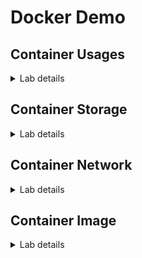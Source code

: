 # Docker Demo

## Container Usages

<details>

<summary>Lab details</summary>

___

### - Pull container image form Docker Hub

- Pulling a NGINX container image *without* specifying a tag. Docker will pull the image with `latest` tag.

  ```sh
  docker image pull nginx
  ```

- Pull container image with a specific tag by adding `:` after the image name followed by a tag name.

  ```sh
  docker image pull nginx:1.21
  ```

___

### - Pull container image from other registries

- Pulling an Open JDK 8 container image from [quay.io](quay.io).

  ```sh
  docker image pull quay.io/chatapazar1/backend:v1
  ```

___

### - Get list of container images

- Get list of container images on the host.

  ```sh
  docker image ls
  ```

___

### - Run a container with container image in local

- Run a container with the image you just pulled above.

  ```sh
  docker container run nginx:1.21
  ```

- Press `Ctrl + C` on keyboard to stop and exit from the container.

___

### - Run a container without container image in local

- Run a container without pulling container image.

  ```sh
  docker container run httpd
  ```

- Press `Ctrl + C` on keyboard to stop and exit from the container.

___

### Run a container in detatch mode

- Run NGINX container in detatch mode by adding `-d` flag. The container will be running in background like daemon processes.

  ```sh
  docker container run -d --name nginx-daemon nginx
  ```

  Docker will print out only container ID and you won't see any output or logs.

- Use following command to check if the container is running.

  ```sh
  docker container ls
  ```

___

### - Get list of containers

- Get list of `running` containers.

  ```sh
  docker container ps
  ```

- Get list of all containers regardless of their statuses.

  ```sh
  docker container ps -a
  ```

___

### - Attach to a container running in detatch mode

- Run an Ubuntu container in detatch mode (`-d`) and name the container (`--name`) as `ubuntu-date` and override its default command (`bash`) with an inline while loop that will be printing current date and time every second.

  ```sh
  docker run -d --name ubuntu-date ubuntu sh -c 'while true; do date; sleep 1; done'
  ```

  Docker will print out only container ID and you won't see date and time get printed out because the container will be running as a background process.

- Attach local standard input, output, and error (your terminal) to the container.

  ```sh
  docker container attach ubuntu-date
  ```

  You'll see date and time get printed out for every second.

- Press `Ctrl + C` on keyboard to stop and exit from the container.

___

### - Execute command inside a container from host

- First, run a container in detatch mode.

    ```sh
  docker container run -d --name mynginx nginx:1.21
  ```

- Run `env` command inside `mynginx` container.

  ```sh
  docker container exec mynginx env
  ```

___

### - Inspect a container

You can inspect the details of any container to see its details i.e. Network, Mount, Configurations and so on.

- Inspect `mynginx` container you ran earlier to see its details.

  ```sh
  docker container inspect mynginx
  ```

___

### - Inspect inside a running container

- Get an interactive terminal for `mynginx` container.

  ```sh
  docker container exec -it mynginx /bin/sh
  ```

- Use `ls` command to explore filesystem inside the container.

- Type `exit` and press `enter` to exit. This will just exit from the Shell process and won't stop the main process of the container, NGINX, in this case.

___

### - Inspect container logs

- Get all logs from `mynginx` container.

  ```sh
  docker container logs mynginx
  ```

- Keep following logs from `mynginx` container.

  ```sh
  docker container logs -f mynginx
  ```

- Press `Ctrl + C` on keyboard to exit and return back to terminal.

___

### - Start, Stop, and Delete an existing container

- First, get list of all containers.

  ```sh
  docker container ls -a
  ```

- Start a stopped container. Any container has been stopped can be started again. For example, using follwing command to start the `ubuntu-date` container you ran earlier.

  ```sh
  docker container start ubuntu-date
  ```

- Stop a running container. Use following command to stop `myginx` container you ran earlier.

  ```sh
  docker container stop mynginx
  ```

- Stop multiple running containers. Use following command to stop `ubuntu-date` and `nginx-daemon` containers you ran earlier.

  ```sh
  docker container stop ubuntu-date nginx-daemon
  ```

- Verify that there isn't any container running.

  ```sh
  docker container ls
  ```

- Delete a container. Use following command to delete `mynginx` container.

  ```sh
  docker container rm mynginx
  ```

- Verify that all containers are stopped e.g. the status is `Exited`.

  ```sh
  docker container ls -a
  ```

- Delete all stopped containers using this command. Enter 'y' to confirm deletion.

  ```sh
  docker container prune
  ```

- Verify that all containers have been removed.

  ```sh
  docker container ls -a
  ```

___

</details>

## Container Storage

<details>

<summary>Lab details</summary>

___

### - Docker Volume: named-volume

- Run a container with a named-volume by adding `-v` flag followed by volume name and path inside the container.

  ```sh
  docker container run -e POSTGRES_USER=postgres -e POSTGRES_PASSWORD=postgres -e POSTGRES_DB=testdb -v pgdata:/var/lib/postgresql/data --name postgresdb2 -d postgres
  ```

- Inspect the container to get volume information using the command below. Then look for `"Mounts"` section. You will see mount type, volume name, and its location.

  ```sh
  docker container inspect postgresdb2
  ```

- Verify that the `pgdata` volume gets created.

  ```sh
  docker volume ls
  ```

- (Optional) Use `ls` command to explore data inside the volume.

___

### - Docker Bind mount

- Run a container and mount `mypgdata` directory to the container with bind mount.

  ```sh
  docker run -d -e POSTGRES_USER=postgres -e POSTGRES_PASSWORD=postgres -e POSTGRES_DB=testdb -v $HOME/mypgdata:/var/lib/postgresql/data --name postgresdb3 postgres
  ```

- Inspect the container to get volume information using the command below. Then look for `"Mounts"` section. You will see mount type, volume name, and its location.

  ```sh
  docker container inspect postgresdb3
  ```

- Verify that `mypgdata` volume didn't get created.

  ```sh
  docker volume ls
  ```

- Use `ls` command to explore data inside the `$HOME/mypgdata` directory.

  ```sh
  ls $HOME/mypgdata
  ```

___

</details>

## Container Network

<details>

<summary>Lab details</summary>

___

### - Forward traffic from host's network to containers in `bridge` network

- Run a container with `bridge` network mode and add port forwarding by adding `-p 8080:80` flag so port `8080` on the host is mapped to port `80` of the container.

  ```sh
  docker container run -d --network bridge -p 8080:80 --name nginx2 nginx
  ```

- Use `curl` command to verify that the container running in the private `bridge` network with port forwarding now can be accessed from the host's network.

  ```sh
  curl http://localhost:8080
  ```

- Inspect the container to get IP address using the command below. Then look for `IPAddress` in the `"Networks"` section.

  ```sh
  docker container inspect nginx2
  ```

- Run a new container in the same `bridge` network and execute `wget` command to verify that the containers within the same `bridge` network can access to each other.

  ```sh
  docker container run --network bridge busybox wget -S -O- http://<nginx2 container IP address>
  ```

___

</details>

## Container Image

<details>

<summary>Lab details</summary>

___

### - Building container image

- Clone a project from GitHub.

  ```sh
  git clone https://github.com/audomsak/node-express-website
  ```

- Enter to the `node-express-website` directory.

  ```sh
  cd node-express-website
  ```

- View `Dockerfile` details.

  ```sh
  cat Dockerfile
  ```

- Build a new container image and specify repository and tag by adding `:` after the repository name and followed by a tag name.

  ```sh
  docker image build -t rhworkshop/node-website:1.0 .
  ```

- Get list of images to verify that a new container image is built with the specified repository and tag.

  ```sh
  docker image ls
  ```

- Run a container with the image you have just built.

  ```sh
  docker container run -d -p 9090:8080 --name mywebsite rhworkshop/node-website:1.0
  ```

- Use `curl` command to verify that you can access to the website running in the container.

  ```sh
  curl http://localhost:9090
  ```

___

### - Tagging and versioning

- Add a new tag for the existing container image to have multiple tags or versions.

  ```sh
  docker image tag rhworkshop/node-website:1.0 rhworkshop/node-website:release
  ```

- Get list of container images to verify the new tag gets created.

  ```sh
  docker image ls
  ```

___

### - Pushing container image to Docker Hub

- Login to Docker hub with your Docker Hub username and password. (required dockerhub account)

  ```sh
  docker login
  ```

- Push the container image to Docker Hub (change and tag your image to dockerhub account such as chatapazar/node-website:1.0)

  ```sh
  docker image push chatapazar/node-website:1.0
  ```

- Go to [Docker Hub website](https://hub.docker.com/) to verify the container image and tags.

___

</details>
